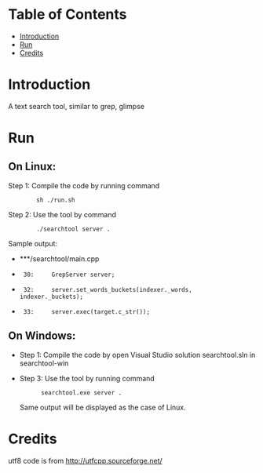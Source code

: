 # Table of Contents
- [Introduction](#introduction)
- [Run](#Run)
- [Credits](#Credits)

# Introduction

A text search tool, similar to grep, glimpse

# Run
## On Linux:
Step 1: Compile the code by running command

            sh ./run.sh

Step 2: Use the tool by command

            ./searchtool server .

Sample output:
* \*\*\*/searchtool/main.cpp
*      30:     GrepServer server;
*      32:     server.set_words_buckets(indexer._words, indexer._buckets);
*      33:     server.exec(target.c_str());


## On Windows:
* Step 1: Compile the code by open Visual Studio solution searchtool.sln in searchtool-win

* Step 3: Use the tool by running command

            searchtool.exe server .

    Same output will be displayed as the case of Linux.


# Credits
utf8 code is from http://utfcpp.sourceforge.net/
